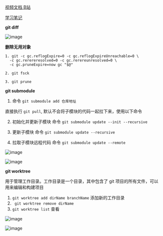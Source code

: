 [视频文档 B站](https://www.bilibili.com/video/BV1Wv411z7LG/?p=5&spm_id_from=pageDriver)

[学习笔记](https://blog.csdn.net/hancoder/article/details/120748968)

**git diff**

![image](https://github.com/1684838553/webTips/assets/41181666/ec96802e-2378-4b02-be61-48f2ddab91db)

**删除无用对象**

```
1. git -c gc.reflogExpire=0 -c gc.reflogExpireUnreachable=0 \
  -c gc.rerereresolved=0 -c gc.rerereunresolved=0 \
  -c gc.pruneExpire=now gc "$@"

2. git fsck

3. git prune
```

**git submodule**

1. 命令 `git submodule add 仓库地址`

  直接执行 `git pull`, 默认不会将子模块的代码一起拉下来，使用以下命令

2. 初始化并更新子模块 命令 `git submodule update --init --recursive`

3. 更新子模块 命令 `git submodule update --recursive`

4. 拉取子模块远程代码 命令 `git submodule update --remote`

![image](https://github.com/1684838553/webTips/assets/41181666/6c212d2a-5f2e-482f-a12f-1222664d2c58)

![image](https://github.com/1684838553/webTips/assets/41181666/a11d6464-0e0e-4d19-b200-cfbd403d8eef)

**git worktree**

用于管理工作目录。工作目录是一个目录，其中包含了 git 项目的所有文件，可以用来编辑和构建项目

1. `git worktree add dirName branchName`  添加新的工作目录
2. ` git worktree remove dirName` 
3. `git worktree list`  查看

![image](https://github.com/1684838553/webTips/assets/41181666/4bccea06-410f-4d4a-957e-a19788026222)

![image](https://github.com/1684838553/webTips/assets/41181666/43e2da25-301a-4b41-ac6b-c4e5e072aa22)
